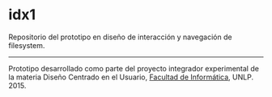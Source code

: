 # idx1
Repositorio del prototipo en diseño de interacción y navegación de filesystem.

___
Prototipo desarrollado como parte del proyecto integrador experimental de la materia Diseño Centrado en el Usuario, [Facultad de Informática](info.unlp.edu.ar), UNLP. 2015.
